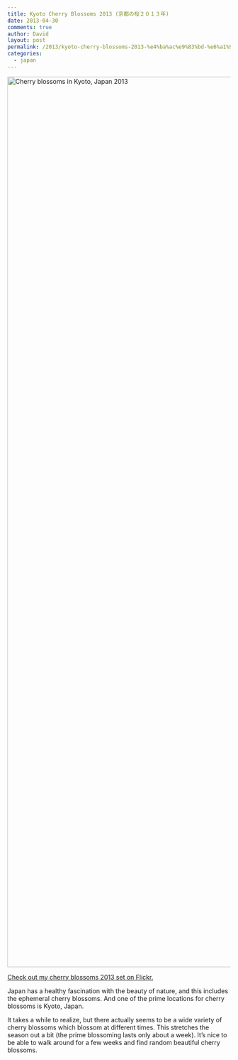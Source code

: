 ```yaml
---
title: Kyoto Cherry Blossoms 2013 (京都の桜２０１３年)
date: 2013-04-30
comments: true
author: David
layout: post
permalink: /2013/kyoto-cherry-blossoms-2013-%e4%ba%ac%e9%83%bd-%e6%a1%9c
categories:
  - japan
---
```

[<img src="http://davidbcalhoun.com/wp-content/uploads/2013/04/cherry-blossoms-kyoto-japan-IMG_3207.jpg" alt="Cherry blossoms in Kyoto, Japan 2013" width="3006" height="2004" class="aligncenter size-full wp-image-1153" />][1]

[Check out my cherry blossoms 2013 set on Flickr.][2]

Japan has a healthy fascination with the beauty of nature, and this includes the ephemeral cherry blossoms. And one of the prime locations for cherry blossoms is Kyoto, Japan.

It takes a while to realize, but there actually seems to be a wide variety of cherry blossoms which blossom at different times. This stretches the season out a bit (the prime blossoming lasts only about a week). It&#8217;s nice to be able to walk around for a few weeks and find random beautiful cherry blossoms.

 [1]: http://www.flickr.com/photos/franksvalli/8691586416/
 [2]: http://www.flickr.com/photos/franksvalli/sets/72157633239996237/